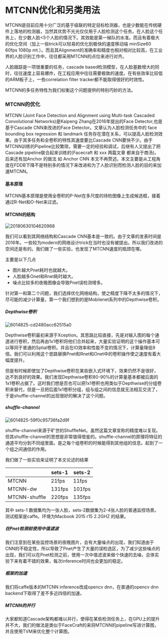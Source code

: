 # MTCNN优化和另类用法

MTCNN是目前应用十分广泛的基于级联的特定目标检测器，也是少数能在传统硬件上落地的检测器，当然其优势不光光仅仅用于人脸检测这个任务。在人脸这个任务上，在少数人脸<5个人脸的情况下。其效能是第一梯队的水准。而且有着极大的优化空间（加上一些trick可以轻易的优化到极快的速度移动端 minSize60  60fps  1080p mt.）。而且其Alignment的准确率和精度也相对相对比较高，在工业界的人脸识别工作中，往往都采用MTCNN的点位来进行对齐。

人脸跟踪是一项很重要的任务，cascade based检测模型，在人脸基数增大的同时，往往速度上容易爆炸，在工程应用中往往需要极致的速度。在有些效率比较低的ARM板子上，一些correlation filter tracker都不能取得很好的时效性。

MTCNN的多任务特性为我们权衡这个问题提供的特别巧妙的方法。

### MTCNN的优化

MTCNN (Joint Face Detection and Alignment using Multi-task Cascaded Convolutional Networks)是Kaipeng Zhang在2016年提出的Face Detector,也是基于Cascade CNN来改进的Face Detector。文章认为人脸检测任务中的 face bounding box regression 和 landmark 任务存在潜在关系，可以提高人脸检测效果。由于其多任务和全卷积的特性其速度要比Cascade CNN要快不少。由于MTCNN训练的Pipeline比较繁琐，需要一定的经验和调试，后继有人又提出了把Cascade pipeline联合起来训练的(Facecraft 和 xxx 两篇文章 都来自于商汤)。后来还有加Anchor 的做法 如 Anchor CNN 本文不再赘述。本文主要是从工程角度在FDDB下降不是特别多的情况下来改进和为了人脸识别而检测人脸的目的来加速MTCNN。

#### 基本原理

MTCNN基本原理是使用全卷积的P-Net在多尺度的待检图像上生成候选框，接着通过R-Net和O-Net来过滤。

#### MTCNN的结构

![20180630104620968](./1.png)



我们可以看到其网络结构和Cascade CNN基本是一致的。由于文章的发表时间是2016年。一些较为modern的网络设计trick在当时也没有被提出。所以我们改进的空间还是有的。我们做了一些实验，也发现了MTCNN速度的瓶颈在哪。

主要是以下几点

+ 图片越大Pnet耗时也就越大。
+ 人脸越多Onet和Rnet耗时越大。
+ 噪点比较多的夜晚图像会导致Pnet误检测增多。

针对第一和第二个问题，我们选择优化网络结构，使之精度下降不太多的情况下，尽可能的减少计算量，第一个我们想到的是Mobilenet系列中的Depthwise卷积。

##### Depthwise卷积

![6014825-cd2480acc62515a0](./2.jpg)

Depthwise卷积最初来源于Xception。其思路比较直接，先是对输入图的每个通道进行卷积，然后再由1x1卷积将他们合并起来，大量实验证明的这个操作基本可以等同于普通的Sptial卷积。并且在IO效率和性能不变的情况下，计算量降低9倍。我们可以利用这个思路替换Pnet和Rnet和Onet中的卷积操作使之速度有着大幅度提升。

但是有时候即使加了Depthwise卷积在某些嵌入式环境下，效果仍然不是很好，达不到良好的效果。我们发现Depthwise卷积80-90%的计算量基本都被后面的1x1卷积占据了。这时我们想是否也可以把1x1卷积也用类似于Depthwise的分组卷积来替代，但是一旦把后面1x1卷积分组，组与组之间的信息就无法相互交流了，于是shuffle-channel的出现很好的解决了这个问题。

##### shuffle-channel

![6014825-59f0c95736fa2d9f](./3.jpg)

shuffle-channel来源于旷世的ShuffleNet。虽然这篇文章宣称的精度难以复现。但其shuffle-channel的思想是非常值得借鉴的。shuffle-channel的原理将特征的通道平均分到不同组里面。是之每个组卷积的时候能得到其他组的信息。起到了一个组之间通信的作用。

我们做了一些实验来证明了本文论述的结果

|               | sets-1 | sets-2 |
| ------------- | ------ | ------ |
| MTCNN         | 21fps  | 11fps  |
| MTCNN-dw      | 131fps | 101fps |
| MTCNN-shuffle | 220fps | 135fps |

其中 sets-1 数据集均为一张人脸，sets-2数据集为2-4张人脸的普通监控场景。测试框架是caffe。环境为Macbook 2015 r15 2.2GHZ 的结果。

##### 在Pnet检测前使用中值滤波

我们注意到在某些监控场景的夜晚图片，会有大量噪点的出现，我们知道由于CNN的不稳定性，所以导致了Pnet产生了大量的误检选区，为了减少这些噪点的出现，我们可以在Pnet检测之前，使用一次中值滤波来做个快速的去噪，总体实验下来有着不错的效果，每次inference时间也会更加的稳定。

##### 框架的加速

我们将caffe版本的MTCNN inference改成opencv dnn，在普通的opencv dnn backend下取得了差不多近四倍的加速。

##### MTCNN的并行

大家都知道Cascade架构都难以并行，使得在某些检测任务上，在GPU上的提升并不大，我们的做法是类似于FaceCraft的来将MTCNN的pipeline写进计算图，并且使用TVM来优化整个计算图。

##### 

